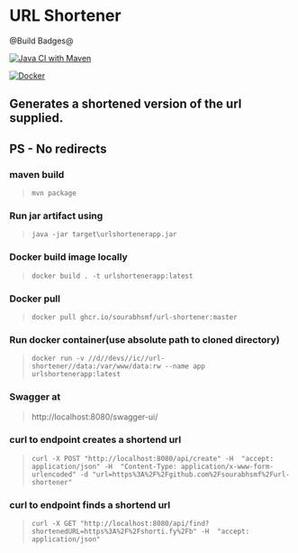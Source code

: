 # URL Shortener 
@Build Badges@

[![Java CI with Maven](https://github.com/sourabhsmf/url-shortener/actions/workflows/maven.yml/badge.svg?branch=master)](https://github.com/sourabhsmf/url-shortener/actions/workflows/maven.yml)

[![Docker](https://github.com/sourabhsmf/url-shortener/actions/workflows/docker-publish.yml/badge.svg?branch=master)](https://github.com/sourabhsmf/url-shortener/actions/workflows/docker-publish.yml)
## Generates a shortened version of the url supplied. 
## PS - No redirects

### maven build 
> `mvn package`
### Run jar artifact using 
> `java -jar target\urlshortenerapp.jar`

### Docker build image locally 
> `docker build . -t urlshortenerapp:latest`

### Docker pull
> `docker pull ghcr.io/sourabhsmf/url-shortener:master`

### Run docker container(use absolute path to cloned directory)
> `docker run -v //d//devs//ic//url-shortener//data:/var/www/data:rw --name app urlshortenerapp:latest`

### Swagger at
> http://localhost:8080/swagger-ui/

### curl to endpoint creates a shortend url
> `curl -X POST "http://localhost:8080/api/create" -H  "accept: application/json" -H  "Content-Type: application/x-www-form-urlencoded" -d "url=https%3A%2F%2Fgithub.com%2Fsourabhsmf%2Furl-shortener"`
### curl to endpoint finds a shortend url
> `curl -X GET "http://localhost:8080/api/find?shortenedURL=https%3A%2F%2Fshorti.fy%2Fb" -H  "accept: application/json"`
